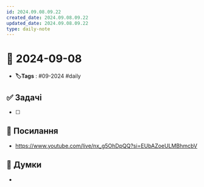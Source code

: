 ```yaml
---
id: 2024.09.08.09.22
created_date: 2024.09.08.09.22
updated_date: 2024.09.08.09.22
type: daily-note
---
```


# 📅 2024-09-08
- **🏷️Tags** : #09-2024 #daily 
## ✅ Задачі
- [ ]  
## 🔗 Посилання
- https://www.youtube.com/live/nx_g5OhDpQQ?si=EUbAZoeULMBhmcbV
## 🧠 Думки
- 